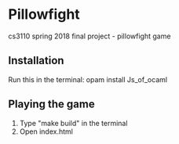 # Pillowfight
cs3110 spring 2018 final project - pillowfight game
## Installation
Run this in the terminal: opam install Js_of_ocaml
## Playing the game
1. Type "make build" in the terminal
2. Open index.html

